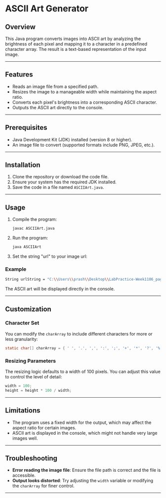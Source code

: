 # ASCII Art Generator

## Overview

This Java program converts images into ASCII art by analyzing the brightness of each pixel and mapping it to a character in a predefined character array. The result is a text-based representation of the input image.

---

## Features

- Reads an image file from a specified path.
- Resizes the image to a manageable width while maintaining the aspect ratio.
- Converts each pixel's brightness into a corresponding ASCII character.
- Outputs the ASCII art directly to the console.

---

## Prerequisites

- Java Development Kit (JDK) installed (version 8 or higher).
- An image file to convert (supported formats include PNG, JPEG, etc.).

---

## Installation

1. Clone the repository or download the code file.
2. Ensure your system has the required JDK installed.
3. Save the code in a file named `ASCIIArt.java`.

---

## Usage

1. Compile the program:
   ```bash
   javac ASCIIArt.java
   ```
2. Run the program:
   ```bash
   java ASCIIArt
   ```
3. Set the string "url" to your image url:

### Example

```bash
String urlString = "C:\\Users\\prash\\Desktop\\LabPractice-Week1106_page4_image.png";
```

The ASCII art will be displayed directly in the console.

---

## Customization

### Character Set

You can modify the `charArray` to include different characters for more or less granularity:

```java
static char[] charArray = { ' ', '.', ',', ':', ';', '+', '*', '?', '%', 'S', '#', '@' };
```

### Resizing Parameters

The resizing logic defaults to a width of 100 pixels. You can adjust this value to control the level of detail:

```java
width = 100;
height = height * 100 / width;
```

---

## Limitations

- The program uses a fixed width for the output, which may affect the aspect ratio for certain images.
- ASCII art is displayed in the console, which might not handle very large images well.

---

## Troubleshooting

- **Error reading the image file**: Ensure the file path is correct and the file is accessible.
- **Output looks distorted**: Try adjusting the `width` variable or modifying the `charArray` for finer control.

---
